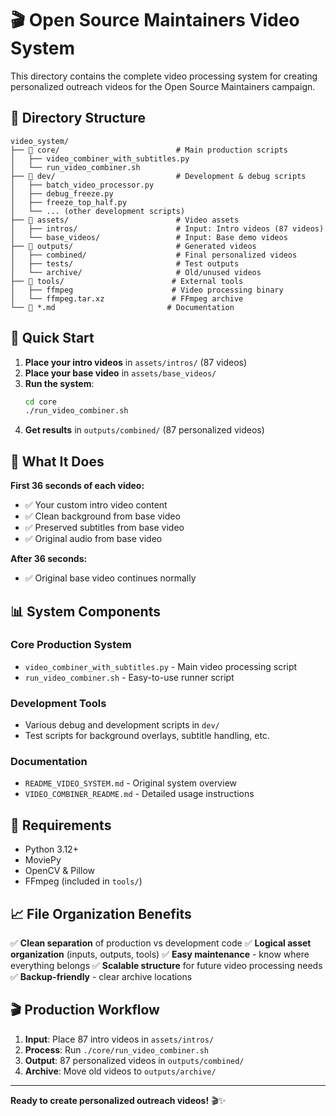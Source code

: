 # 🎬 Open Source Maintainers Video System

This directory contains the complete video processing system for creating personalized outreach videos for the Open Source Maintainers campaign.

## 📁 Directory Structure

```
video_system/
├── 📂 core/                          # Main production scripts
│   ├── video_combiner_with_subtitles.py
│   └── run_video_combiner.sh
├── 📂 dev/                           # Development & debug scripts
│   ├── batch_video_processor.py
│   ├── debug_freeze.py
│   ├── freeze_top_half.py
│   └── ... (other development scripts)
├── 📂 assets/                        # Video assets
│   ├── intros/                      # Input: Intro videos (87 videos)
│   └── base_videos/                 # Input: Base demo videos
├── 📂 outputs/                       # Generated videos
│   ├── combined/                    # Final personalized videos
│   ├── tests/                       # Test outputs
│   └── archive/                     # Old/unused videos
├── 📂 tools/                        # External tools
│   ├── ffmpeg                      # Video processing binary
│   └── ffmpeg.tar.xz               # FFmpeg archive
└── 📖 *.md                         # Documentation
```

## 🚀 Quick Start

1. **Place your intro videos** in `assets/intros/` (87 videos)
2. **Place your base video** in `assets/base_videos/`
3. **Run the system**:
   ```bash
   cd core
   ./run_video_combiner.sh
   ```
4. **Get results** in `outputs/combined/` (87 personalized videos)

## 🎯 What It Does

**First 36 seconds of each video:**

- ✅ Your custom intro video content
- ✅ Clean background from base video
- ✅ Preserved subtitles from base video
- ✅ Original audio from base video

**After 36 seconds:**

- ✅ Original base video continues normally

## 📊 System Components

### Core Production System

- `video_combiner_with_subtitles.py` - Main video processing script
- `run_video_combiner.sh` - Easy-to-use runner script

### Development Tools

- Various debug and development scripts in `dev/`
- Test scripts for background overlays, subtitle handling, etc.

### Documentation

- `README_VIDEO_SYSTEM.md` - Original system overview
- `VIDEO_COMBINER_README.md` - Detailed usage instructions

## 🔧 Requirements

- Python 3.12+
- MoviePy
- OpenCV & Pillow
- FFmpeg (included in `tools/`)

## 📈 File Organization Benefits

✅ **Clean separation** of production vs development code
✅ **Logical asset organization** (inputs, outputs, tools)
✅ **Easy maintenance** - know where everything belongs
✅ **Scalable structure** for future video processing needs
✅ **Backup-friendly** - clear archive locations

## 🎬 Production Workflow

1. **Input**: Place 87 intro videos in `assets/intros/`
2. **Process**: Run `./core/run_video_combiner.sh`
3. **Output**: 87 personalized videos in `outputs/combined/`
4. **Archive**: Move old videos to `outputs/archive/`

---

**Ready to create personalized outreach videos!** 🎬✨
